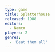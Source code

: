 ```yaml
---
type: game
title: Splatterhouse
released: 1988
editors: 
  - Namco
players: 2
genres:
  - 'Beat them all'
---
```

